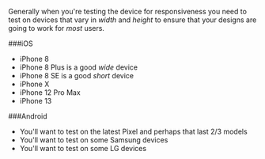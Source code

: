 Generally when you're testing the device for responsiveness you need to test on devices that vary in _width_ and _height_ to ensure that your designs are going to work for _most_ users.

###iOS
- iPhone 8
- iPhone 8 Plus is a good _wide_ device
- iPhone 8 SE is a good _short_ device
- iPhone X
- iPhone 12 Pro Max
- iPhone 13

###Android
- You'll want to test on the latest Pixel and perhaps that last 2/3 models
- You'll want to test on some Samsung devices
- You'll want to test on some LG devices
